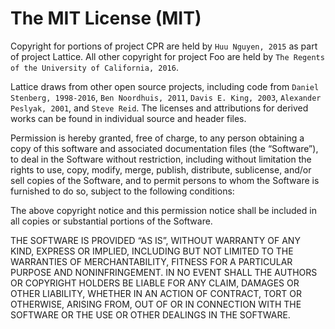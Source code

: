 The MIT License (MIT)
=====================

Copyright for portions of project CPR are held by `Huu Nguyen, 2015` as part of project Lattice. All other copyright for project Foo are held by `The Regents of the University of California, 2016`. 

Lattice draws from other open source projects, including code from `Daniel Stenberg, 1998-2016`, `Ben Noordhuis, 2011`, `Davis E. King, 2003`, `Alexander Peslyak, 2001`, and `Steve Reid`. The licenses and attributions for derived works can be found in individual source and header files.

Permission is hereby granted, free of charge, to any person
obtaining a copy of this software and associated documentation
files (the “Software”), to deal in the Software without
restriction, including without limitation the rights to use,
copy, modify, merge, publish, distribute, sublicense, and/or sell
copies of the Software, and to permit persons to whom the
Software is furnished to do so, subject to the following
conditions:

The above copyright notice and this permission notice shall be
included in all copies or substantial portions of the Software.

THE SOFTWARE IS PROVIDED “AS IS”, WITHOUT WARRANTY OF ANY KIND,
EXPRESS OR IMPLIED, INCLUDING BUT NOT LIMITED TO THE WARRANTIES
OF MERCHANTABILITY, FITNESS FOR A PARTICULAR PURPOSE AND
NONINFRINGEMENT. IN NO EVENT SHALL THE AUTHORS OR COPYRIGHT
HOLDERS BE LIABLE FOR ANY CLAIM, DAMAGES OR OTHER LIABILITY,
WHETHER IN AN ACTION OF CONTRACT, TORT OR OTHERWISE, ARISING
FROM, OUT OF OR IN CONNECTION WITH THE SOFTWARE OR THE USE OR
OTHER DEALINGS IN THE SOFTWARE.
